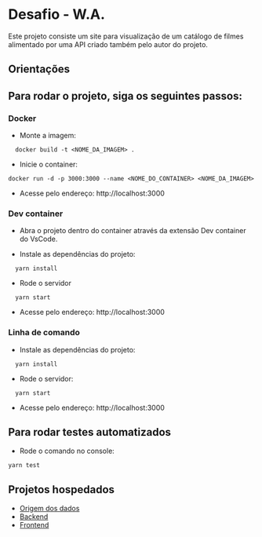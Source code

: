 # Desafio - W.A.

Este projeto consiste um site para visualização de um catálogo de filmes alimentado por uma API criado também pelo autor do projeto.

## Orientações

## Para rodar o projeto, siga os seguintes passos:

### Docker

- Monte a imagem:

```
  docker build -t <NOME_DA_IMAGEM> .
```

- Inicie o container:

```
docker run -d -p 3000:3000 --name <NOME_DO_CONTAINER> <NOME_DA_IMAGEM>
```

- Acesse pelo endereço: http://localhost:3000

### Dev container

- Abra o projeto dentro do container através da extensão Dev container do VsCode.

- Instale as dependências do projeto:

```
  yarn install
```

- Rode o servidor

```
  yarn start
```

- Acesse pelo endereço: http://localhost:3000

### Linha de comando

- Instale as dependências do projeto:

```
  yarn install
```

- Rode o servidor:

```
  yarn start
```

- Acesse pelo endereço: http://localhost:3000

## Para rodar testes automatizados

- Rode o comando no console:

```
yarn test
```

## Projetos hospedados

- [Origem dos dados ](http://ghibli-api.softdevelopments.com.br/)
- [Backend ](http://wa-movie-api.softdevelopments.com.br/)
- [Frontend](http://wa-movie.softdevelopments.com.br/)
